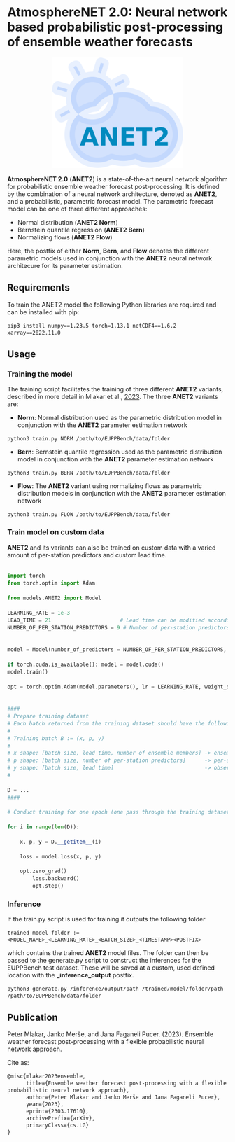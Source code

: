 # AtmosphereNET 2.0: Neural network based probabilistic post-processing of ensemble weather forecasts

<p align="center">
    <img src="images/logo_anet2.png" alt="ANET2 logo" width="300px">
</p>

**AtmosphereNET 2.0** (**ANET2**) is a state-of-the-art neural network algorithm for probabilistic ensemble weather forecast post-processing.
It is defined by the combination of a neural network architecture, denoted as **ANET2**, and a probabilistic, parametric forecast model.
The parametric forecast model can be one of three different approaches:

* Normal distribution (**ANET2 Norm**)
* Bernstein quantile regression (**ANET2 Bern**)
* Normalizing flows (**ANET2 Flow**)

Here, the postfix of either **Norm**, **Bern**, and **Flow** denotes the different parametric models used in conjunction with the **ANET2** neural network architecure
for its parameter estimation.

## Requirements

To train the ANET2 model the following Python libraries are required and can be installed with pip:
```console
pip3 install numpy==1.23.5 torch=1.13.1 netCDF4==1.6.2 xarray==2022.11.0
```

## Usage

### Training the model

The training script facilitates the training of three different **ANET2** variants, described in more detail in Mlakar et al., [2023](https://doi.org/10.48550/arXiv.2303.17610).
The three **ANET2** variants are:

* **Norm**: Normal distribution used as the parametric distribution model in conjunction with the **ANET2** parameter estimation network
```console
python3 train.py NORM /path/to/EUPPBench/data/folder
```
* **Bern**: Bernstein quantile regression used as the parametric distribution model in conjunction with the **ANET2** parameter estimation network
```console
python3 train.py BERN /path/to/EUPPBench/data/folder 
```
* **Flow**: The **ANET2** variant using normalizing flows as parametric distribution models in conjunction with the **ANET2** parameter estimation network
```console
python3 train.py FLOW /path/to/EUPPBench/data/folder
```

### Train model on custom data

**ANET2** and its variants can also be trained on custom data with a varied amount of per-station predictors and custom lead time.
```python

import torch
from torch.optim import Adam

from models.ANET2 import Model

LEARNING_RATE = 1e-3
LEAD_TIME = 21                      # Lead time can be modified according to specific dataset needs
NUMBER_OF_PER_STATION_PREDICTORS = 9 # Number of per-station predictors can be modified according to specific dataset needs


model = Model(number_of_predictors = NUMBER_OF_PER_STATION_PREDICTORS, lead_time = LEAD_TIME)

if torch.cuda.is_available(): model = model.cuda()
model.train()

opt = torch.optim.Adam(model.parameters(), lr = LEARNING_RATE, weight_decay = 1e-6)


####
# Prepare training dataset
# Each batch returned from the training dataset should have the following format:
# 
# Training batch B := (x, p, y)
#
# x shape: [batch size, lead time, number of ensemble members] -> ensemble forecasts
# p shape: [batch size, number of per-station predictors]      -> per-station predictors
# y shape: [batch size, lead time]                             -> observations
#

D = ...
####

# Conduct training for one epoch (one pass through the training dataset)

for i in range(len(D)):
	
	x, p, y = D.__getitem__(i)

	loss = model.loss(x, p, y)

	opt.zero_grad()
        loss.backward()
        opt.step()

```


### Inference

If the train.py script is used for training it outputs the following folder
```console
trained model folder := <MODEL_NAME>_<LEARNING_RATE>_<BATCH_SIZE>_<TIMESTAMP><POSTFIX>
```
which contains the trained **ANET2** model files.
The folder can then be passed to the generate.py script to construct the inferences for the EUPPBench test dataset.
These will be saved at a custom, used defined location with the **_inference_output** postfix.

```console
python3 generate.py /inference/output/path /trained/model/folder/path /path/to/EUPPBench/data/folder 
```

## Publication

Peter Mlakar, Janko Merše, and Jana Faganeli Pucer. (2023). Ensemble weather forecast post-processing with a flexible probabilistic neural network approach.

Cite as:

```console
@misc{mlakar2023ensemble,
      title={Ensemble weather forecast post-processing with a flexible probabilistic neural network approach}, 
      author={Peter Mlakar and Janko Merše and Jana Faganeli Pucer},
      year={2023},
      eprint={2303.17610},
      archivePrefix={arXiv},
      primaryClass={cs.LG}
}
```
